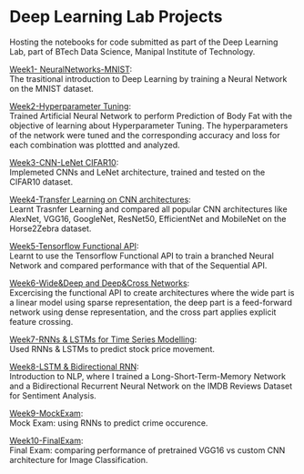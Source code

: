 # Deep Learning Lab Projects
Hosting the notebooks for code submitted as part of the Deep Learning Lab, part of BTech Data Science, Manipal Institute of Technology.<br>

[Week1- NeuralNetworks-MNIST](/Week01-MNIST-NeuralNetworks.ipynb):<br>
The trasitional introduction to Deep Learning by training a Neural Network on the MNIST dataset.

[Week2-Hyperparameter Tuning](/Week02-Hyperparameter-Tuning.ipynb): <br>
Trained Artificial Neural Network to perform Prediction of Body Fat with the objective of learning about Hyperparameter Tuning.  The hyperparameters of the network were tuned and the corresponding accuracy and loss for each combination was plottted and analyzed.

[Week3-CNN-LeNet CIFAR10](/Week03-CNN-LeNet-CIFAR10.ipynb): <br>
Implemeted CNNs and LeNet architecture, trained and tested on the CIFAR10 dataset.

[Week4-Transfer Learning on CNN architectures](/Week04-AlexNet-VGG16-GoogleNet-ResNet50-EfficientNet-MobileNet.ipynb): <br>
Learnt Trasnfer Learning and compared all popular CNN architectures like AlexNet, VGG16, GoogleNet, ResNet50, EfficientNet and MobileNet on the Horse2Zebra dataset.

[Week5-Tensorflow Functional API](/Week05-Tensorflow-Functional-API.ipynb): <br>
Learnt to use the Tensorflow Functional API to train a branched Neural Network and compared performance with that of the Sequential API.

[Week6-Wide&Deep and Deep&Cross Networks](/Week06-Deep&Wide-Deep&Cross-Networks.ipynb): <br>
Excercising the functional API to create architectures where the wide part is a linear model using sparse representation, the deep part is a feed-forward network using dense representation, and the cross part applies explicit feature crossing.

[Week7-RNNs & LSTMs for Time Series Modelling](/Week07-RNNs-LSTMs.ipynb): <br>
Used RNNs & LSTMs to predict stock price movement.

[Week8-LSTM & Bidirectional RNN](/Week08-NLP-BidirectionalRNN.ipynb): <br> 
Introduction to NLP, where I trained a Long-Short-Term-Memory Network and a Bidirectional Recurrent Neural Network on the IMDB Reviews Dataset for Sentiment Analysis.

[Week9-MockExam](/Week09-MockExam.ipynb): <br>
Mock Exam: using RNNs to predict crime occurence.

[Week10-FinalExam](/Week10-FinalExam.ipynb): <br>
Final Exam: comparing performance of pretrained VGG16 vs custom CNN architecture for Image Classification.
